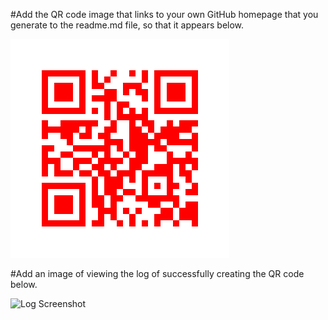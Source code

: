 #Add the QR code image that links to your own GitHub homepage that you generate to the readme.md file, so that it appears below.

![QR Code](QRCode_20241117152645.png)

#Add an image of viewing the log of successfully creating the QR code below.

![Log Screenshot](log_screenie.png)

